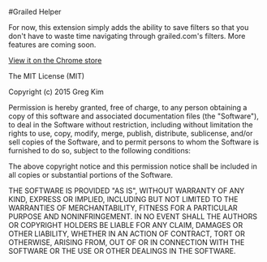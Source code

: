 #Grailed Helper

For now, this extension simply adds the ability to save filters so that you don't have to waste time navigating through grailed.com's filters. More features are coming soon.

[View it on the Chrome store](https://chrome.google.com/webstore/detail/grailed-helper/bhnohonanllcpbpbeaahpeihadnfdefk)

The MIT License (MIT)

Copyright (c) 2015 Greg Kim

Permission is hereby granted, free of charge, to any person obtaining a copy
of this software and associated documentation files (the "Software"), to deal
in the Software without restriction, including without limitation the rights
to use, copy, modify, merge, publish, distribute, sublicense, and/or sell
copies of the Software, and to permit persons to whom the Software is
furnished to do so, subject to the following conditions:

The above copyright notice and this permission notice shall be included in
all copies or substantial portions of the Software.

THE SOFTWARE IS PROVIDED "AS IS", WITHOUT WARRANTY OF ANY KIND, EXPRESS OR
IMPLIED, INCLUDING BUT NOT LIMITED TO THE WARRANTIES OF MERCHANTABILITY,
FITNESS FOR A PARTICULAR PURPOSE AND NONINFRINGEMENT. IN NO EVENT SHALL THE
AUTHORS OR COPYRIGHT HOLDERS BE LIABLE FOR ANY CLAIM, DAMAGES OR OTHER
LIABILITY, WHETHER IN AN ACTION OF CONTRACT, TORT OR OTHERWISE, ARISING FROM,
OUT OF OR IN CONNECTION WITH THE SOFTWARE OR THE USE OR OTHER DEALINGS IN
THE SOFTWARE.
